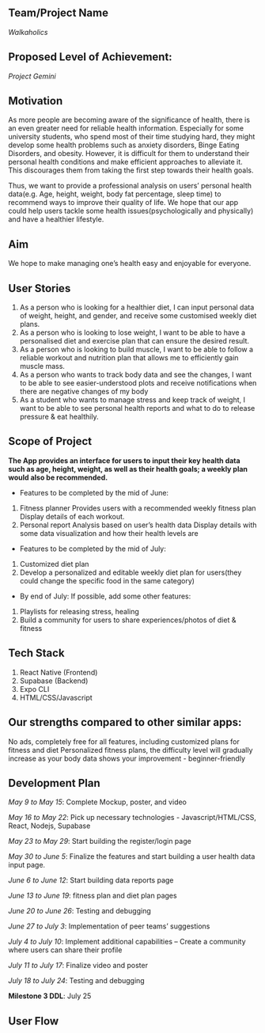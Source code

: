 ## Team/Project Name
*Walkaholics*
## Proposed Level of Achievement:
*Project Gemini*
## Motivation
As more people are becoming aware of the significance of health, there is an even greater need for reliable health information. Especially for some university students, who spend most of their time studying hard, they might develop some health problems such as anxiety disorders, Binge Eating Disorders, and obesity. However, it is difficult for them to understand their personal health conditions and make efficient approaches to alleviate it. This discourages them from taking the first step towards their health goals.

Thus, we want to provide a professional analysis on users’ personal health data(e.g. Age, height, weight, body fat percentage, sleep time) to recommend ways to improve their quality of life. We hope that our app could help users tackle some health issues(psychologically and physically) and have a healthier lifestyle.
## Aim
We hope to make managing one’s health easy and enjoyable for everyone.
## User Stories
1. As a person who is looking for a healthier diet, I can input personal data of weight, height, and gender, and receive some customised weekly diet plans.
2. As a person who is looking to lose weight, I want to be able to have a personalised diet and exercise plan that can ensure the desired result.
3. As a person who is looking to build muscle, I want to be able to follow a reliable workout and nutrition plan that allows me to efficiently gain muscle mass.
4. As a person who wants to track body data and see the changes,  I want to be able to see easier-understood plots and receive notifications when there are negative changes of my body
5. As a student who wants to manage stress and keep track of weight, I want to be able to see personal health reports and what to do to release pressure & eat healthily.
## Scope of Project
**The App provides an interface for users to input their key health data such as age, height, weight, as well as their health goals; a weekly plan would also be recommended.**
- Features to be completed by the mid of June:
1. Fitness planner
Provides users with a recommended weekly fitness plan
Display details of each workout.
2. Personal report
Analysis based on user’s health data
Display details with some data visualization and how their health levels are
- Features to be completed by the mid of July:
1. Customized diet plan
2. Develop a personalized and editable weekly diet plan for users(they could change the specific food in the same category)
- By end of July:
If possible, add some other features:
1. Playlists for releasing stress, healing
2. Build a community for users to share experiences/photos of diet & fitness
## Tech Stack
 1. React Native (Frontend)
 2. Supabase (Backend)
 3. Expo CLI
 4. HTML/CSS/Javascript
## Our strengths compared to other similar apps:
No ads, completely free for all features, including customized plans for fitness and diet
Personalized fitness plans, the difficulty level will gradually increase as your body data shows your improvement - beginner-friendly
## Development Plan
*May 9 to May 15*: Complete Mockup, poster, and video

*May 16 to May 22*: Pick up necessary technologies - Javascript/HTML/CSS, React, Nodejs, Supabase

*May 23 to May 29*: Start building the register/login page

*May 30 to June 5*: Finalize the features and start building a user health data input page.

*June 6 to June 12*: Start building data reports page

*June 13 to June 19*: fitness plan and diet plan pages

*June 20 to June 26*: Testing and debugging

*June 27 to July 3*: Implementation of peer teams’ suggestions

*July 4 to July 10*: Implement additional capabilities – Create a community where users can share their profile

*July 11 to July 17*: Finalize video and poster

*July 18 to July 24*: Testing and debugging

**Milestone 3 DDL**: July 25

## User Flow

